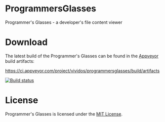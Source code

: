 # ProgrammersGlasses

Programmer's Glasses - a developer's file content viewer

# Download

The latest build of the Programmer's Glasses can be found in the
[Appveyor](https://ci.appveyor.com/project/vividos/programmersglasses) build
artifacts:

https://ci.appveyor.com/project/vividos/programmersglasses/build/artifacts

[![Build status](https://ci.appveyor.com/api/projects/status/9v3mbipallo7bf29?svg=true)](https://ci.appveyor.com/project/vividos/programmersglasses)

# License

Programmer's Glasses is licensed under the [MIT License](License.md).
